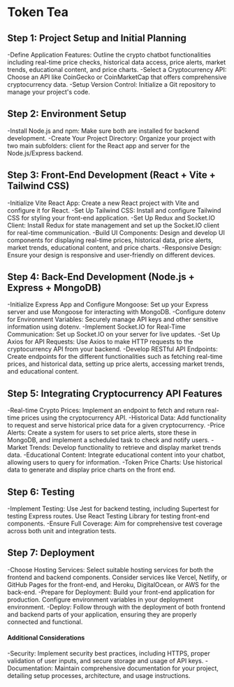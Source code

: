 # Token Tea
## Step 1: Project Setup and Initial Planning
-Define Application Features: Outline the crypto chatbot functionalities including real-time price checks, historical data access, price alerts, market trends, educational content, and price charts.
-Select a Cryptocurrency API: Choose an API like CoinGecko or CoinMarketCap that offers comprehensive cryptocurrency data.
-Setup Version Control: Initialize a Git repository to manage your project's code.
## Step 2: Environment Setup
-Install Node.js and npm: Make sure both are installed for backend development.
-Create Your Project Directory: Organize your project with two main subfolders: client for the React app and server for the Node.js/Express backend.
## Step 3: Front-End Development (React + Vite + Tailwind CSS)
-Initialize Vite React App: Create a new React project with Vite and configure it for React.
-Set Up Tailwind CSS: Install and configure Tailwind CSS for styling your front-end application.
-Set Up Redux and Socket.IO Client: Install Redux for state management and set up the Socket.IO client for real-time communication.
-Build UI Components: Design and develop UI components for displaying real-time prices, historical data, price alerts, market trends, educational content, and price charts.
-Responsive Design: Ensure your design is responsive and user-friendly on different devices.
## Step 4: Back-End Development (Node.js + Express + MongoDB)
-Initialize Express App and Configure Mongoose: Set up your Express server and use Mongoose for interacting with MongoDB.
-Configure dotenv for Environment Variables: Securely manage API keys and other sensitive information using dotenv.
-Implement Socket.IO for Real-Time Communication: Set up Socket.IO on your server for live updates.
-Set Up Axios for API Requests: Use Axios to make HTTP requests to the cryptocurrency API from your backend.
-Develop RESTful API Endpoints: Create endpoints for the different functionalities such as fetching real-time prices, and historical data, setting up price alerts, accessing market trends, and educational content.
## Step 5: Integrating Cryptocurrency API Features
-Real-time Crypto Prices: Implement an endpoint to fetch and return real-time prices using the cryptocurrency API.
-Historical Data: Add functionality to request and serve historical price data for a given cryptocurrency.
-Price Alerts: Create a system for users to set price alerts, store these in MongoDB, and implement a scheduled task to check and notify users.
-Market Trends: Develop functionality to retrieve and display market trends data.
-Educational Content: Integrate educational content into your chatbot, allowing users to query for information.
-Token Price Charts: Use historical data to generate and display price charts on the front end.
## Step 6: Testing
-Implement Testing: Use Jest for backend testing, including Supertest for testing Express routes. Use React Testing Library for testing front-end components.
-Ensure Full Coverage: Aim for comprehensive test coverage across both unit and integration tests.
## Step 7: Deployment
-Choose Hosting Services: Select suitable hosting services for both the frontend and backend components. Consider services like Vercel, Netlify, or GitHub Pages for the front-end, and Heroku, DigitalOcean, or AWS for the back-end.
-Prepare for Deployment: Build your front-end application for production. Configure environment variables in your deployment environment.
-Deploy: Follow through with the deployment of both frontend and backend parts of your application, ensuring they are properly connected and functional.
#### Additional Considerations
-Security: Implement security best practices, including HTTPS, proper validation of user inputs, and secure storage and usage of API keys.
-Documentation: Maintain comprehensive documentation for your project, detailing setup processes, architecture, and usage instructions.
